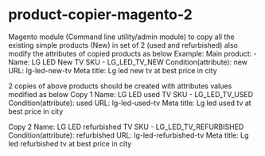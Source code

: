 # product-copier-magento-2
Magento module (Command line utility/admin module) to copy all the existing simple products (New) in set of 2 (used and refurbished) also modify the attributes of copied products as below
Example:
Main product: -   
Name: LG LED New TV 
SKU - LG_LED_TV_NEW 
Condition(attribute): new 
URL: lg-led-new-tv 
Meta title: Lg led new tv at best price in city 

2 copies of above products should be created with attributes values modified as below 
Copy 1 
Name: LG LED used TV 
SKU - LG_LED_TV_USED 
Condition(attribute): used 
URL: lg-led-used-tv 
Meta title: Lg led used tv at best price in city 

Copy 2 
Name: LG LED refurbished TV 
SKU - LG_LED_TV_REFURBISHED 
Condition(attribute): refurbished 
URL: lg-led-refurbished-tv 
Meta title: Lg led refurbished tv at best price in city 
